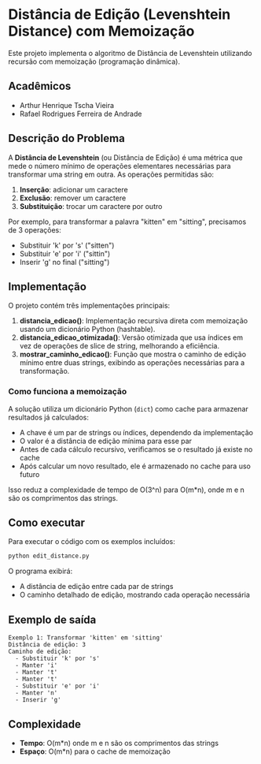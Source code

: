 # Distância de Edição (Levenshtein Distance) com Memoização

Este projeto implementa o algoritmo de Distância de Levenshtein utilizando recursão com memoização (programação dinâmica).

## Acadêmicos

- Arthur Henrique Tscha Vieira
- Rafael Rodrigues Ferreira de Andrade

## Descrição do Problema

A **Distância de Levenshtein** (ou Distância de Edição) é uma métrica que mede o número mínimo de operações elementares necessárias para transformar uma string em outra. As operações permitidas são:

1. **Inserção**: adicionar um caractere
2. **Exclusão**: remover um caractere
3. **Substituição**: trocar um caractere por outro

Por exemplo, para transformar a palavra "kitten" em "sitting", precisamos de 3 operações:

- Substituir 'k' por 's' ("sitten")
- Substituir 'e' por 'i' ("sittin")
- Inserir 'g' no final ("sitting")

## Implementação

O projeto contém três implementações principais:

1. **distancia_edicao()**: Implementação recursiva direta com memoização usando um dicionário Python (hashtable).
2. **distancia_edicao_otimizada()**: Versão otimizada que usa índices em vez de operações de slice de string, melhorando a eficiência.
3. **mostrar_caminho_edicao()**: Função que mostra o caminho de edição mínimo entre duas strings, exibindo as operações necessárias para a transformação.

### Como funciona a memoização

A solução utiliza um dicionário Python (`dict`) como cache para armazenar resultados já calculados:

- A chave é um par de strings ou índices, dependendo da implementação
- O valor é a distância de edição mínima para esse par
- Antes de cada cálculo recursivo, verificamos se o resultado já existe no cache
- Após calcular um novo resultado, ele é armazenado no cache para uso futuro

Isso reduz a complexidade de tempo de O(3^n) para O(m\*n), onde m e n são os comprimentos das strings.

## Como executar

Para executar o código com os exemplos incluídos:

```bash
python edit_distance.py
```

O programa exibirá:

- A distância de edição entre cada par de strings
- O caminho detalhado de edição, mostrando cada operação necessária

## Exemplo de saída

```
Exemplo 1: Transformar 'kitten' em 'sitting'
Distância de edição: 3
Caminho de edição:
  - Substituir 'k' por 's'
  - Manter 'i'
  - Manter 't'
  - Manter 't'
  - Substituir 'e' por 'i'
  - Manter 'n'
  - Inserir 'g'
```

## Complexidade

- **Tempo**: O(m\*n) onde m e n são os comprimentos das strings
- **Espaço**: O(m\*n) para o cache de memoização
